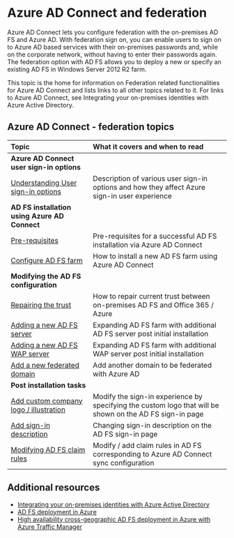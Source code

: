 <properties
    pageTitle="Azure AD Connect and Federation | Microsoft Azure"
    description="This page is the central location for all documentation regarding AD FS operations using Azure AD Connect"
    services="active-directory"
    documentationCenter=""
    authors="anandyadavmsft"
    manager="femila"
    editor=""/>

<tags
    ms.service="active-directory"
    ms.workload="identity"
    ms.tgt_pltfrm="na"
    ms.devlang="na"
    ms.topic="article"
    ms.date="10/03/2016"
    ms.author="anandy"/>


# <a name="azure-ad-connect-and-federation"></a>Azure AD Connect and federation

Azure AD Connect lets you configure federation with the on-premises AD FS and Azure AD. With federation sign on, you can enable users to sign on to Azure AD based services with their on-premises passwords and, while on the corporate network, without having to enter their passwords again. The federation option with AD FS allows you to deploy a new or specify an existing AD FS in Windows Server 2012 R2 farm.

This topic is the home for information on Federation related functionalities for Azure AD Connect and lists links to all other topics related to it. For links to Azure AD Connect, see Integrating your on-premises identities with Azure Active Directory.

## <a name="azure-ad-connect---federation-topics"></a>Azure AD Connect - federation topics

| Topic | What it covers and when to read |
|:------|:-----------|
| **Azure AD Connect user sign-in options** ||
| [Understanding User sign-in options](active-directory-aadconnect-user-signin.md) | Description of various user sign-in options and how they affect Azure sign-in user experience |
| **AD FS installation using Azure AD Connect**||
| [Pre-requisites](active-directory-aadconnect-get-started-custom.md#ad-fs-configuration-pre-requisites) | Pre-requisites for a successful AD FS installation via Azure AD Connect|
| [Configure AD FS farm](active-directory-aadconnect-get-started-custom.md#configuring-federation-with-ad-fs) | How to install a new AD FS farm using Azure AD Connect |
| **Modifying the AD FS configuration** | |
| [Repairing the trust](active-directory-aadconnect-federation-management.md#reparing-the-trust) | How to repair current trust between on-premises AD FS and Office 365 / Azure |
| [Adding a new AD FS server](active-directory-aadconnect-federation-management.md#adding-a-new-ad-fs-server) | Expanding AD FS farm with additional AD FS server post initial installation |
| [Adding a new AD FS WAP server](active-directory-aadconnect-federation-management.md#adding-a-new-wap-server) | Expanding AD FS farm with additional WAP server post initial installation |
| [Add a new federated domain](active-directory-aadconnect-federation-management.md#add-a-new-federated-domain) | Add another domain to be federated with Azure AD |
|**Post installation tasks**||
| [Add custom company logo / illustration](active-directory-aadconnect-federation-management.md#add-custom-company-logo-or-illustration)| Modify the sign-in experience by specifying the custom logo that will be shown on the AD FS sign-in page |
| [Add sign-in description](active-directory-aadconnect-federation-management.md#add-sign-in-description) | Changing sign-in description on the AD FS sign-in page | 
| [Modifying AD FS claim rules](active-directory-aadconnect-federation-management.md#modifying-ad-fs-claim-rules) | Modify / add claim rules in AD FS corresponding to Azure AD Connect sync configuration |


## <a name="additional-resources"></a>Additional resources

* [Integrating your on-premises identities with Azure Active Directory](active-directory-aadconnect.md)
* [AD FS deployment in Azure](active-directory-aadconnect-azure-adfs.md)
* [High availability cross-geographic AD FS deployment in Azure with Azure Traffic Manager](active-directory-adfs-in-azure-with-azure-traffic-manager.md)


